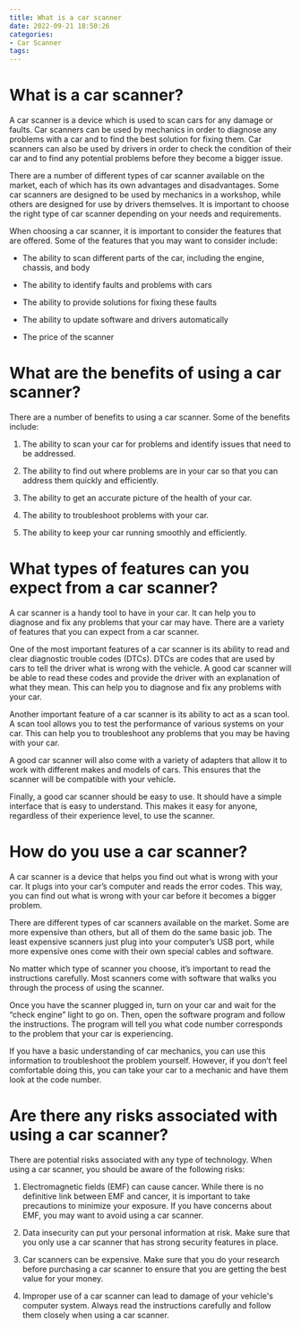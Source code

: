 ```yaml
---
title: What is a car scanner
date: 2022-09-21 18:50:26
categories:
- Car Scanner
tags:
---
```



#  What is a car scanner?

A car scanner is a device which is used to scan cars for any damage or faults. Car scanners can be used by mechanics in order to diagnose any problems with a car and to find the best solution for fixing them. Car scanners can also be used by drivers in order to check the condition of their car and to find any potential problems before they become a bigger issue.

There are a number of different types of car scanner available on the market, each of which has its own advantages and disadvantages. Some car scanners are designed to be used by mechanics in a workshop, while others are designed for use by drivers themselves. It is important to choose the right type of car scanner depending on your needs and requirements.

When choosing a car scanner, it is important to consider the features that are offered. Some of the features that you may want to consider include:

- The ability to scan different parts of the car, including the engine, chassis, and body

- The ability to identify faults and problems with cars

- The ability to provide solutions for fixing these faults

- The ability to update software and drivers automatically

- The price of the scanner

#  What are the benefits of using a car scanner?

There are a number of benefits to using a car scanner. Some of the benefits include:

1) The ability to scan your car for problems and identify issues that need to be addressed.

2) The ability to find out where problems are in your car so that you can address them quickly and efficiently.

3) The ability to get an accurate picture of the health of your car.

4) The ability to troubleshoot problems with your car.

5) The ability to keep your car running smoothly and efficiently.

#  What types of features can you expect from a car scanner?

A car scanner is a handy tool to have in your car. It can help you to diagnose and fix any problems that your car may have. There are a variety of features that you can expect from a car scanner.

One of the most important features of a car scanner is its ability to read and clear diagnostic trouble codes (DTCs). DTCs are codes that are used by cars to tell the driver what is wrong with the vehicle. A good car scanner will be able to read these codes and provide the driver with an explanation of what they mean. This can help you to diagnose and fix any problems with your car.

Another important feature of a car scanner is its ability to act as a scan tool. A scan tool allows you to test the performance of various systems on your car. This can help you to troubleshoot any problems that you may be having with your car.

A good car scanner will also come with a variety of adapters that allow it to work with different makes and models of cars. This ensures that the scanner will be compatible with your vehicle.

Finally, a good car scanner should be easy to use. It should have a simple interface that is easy to understand. This makes it easy for anyone, regardless of their experience level, to use the scanner.

#  How do you use a car scanner?

A car scanner is a device that helps you find out what is wrong with your car. It plugs into your car’s computer and reads the error codes. This way, you can find out what is wrong with your car before it becomes a bigger problem.

There are different types of car scanners available on the market. Some are more expensive than others, but all of them do the same basic job. The least expensive scanners just plug into your computer’s USB port, while more expensive ones come with their own special cables and software.

No matter which type of scanner you choose, it’s important to read the instructions carefully. Most scanners come with software that walks you through the process of using the scanner.

Once you have the scanner plugged in, turn on your car and wait for the “check engine” light to go on. Then, open the software program and follow the instructions. The program will tell you what code number corresponds to the problem that your car is experiencing.

If you have a basic understanding of car mechanics, you can use this information to troubleshoot the problem yourself. However, if you don’t feel comfortable doing this, you can take your car to a mechanic and have them look at the code number.

#  Are there any risks associated with using a car scanner?

There are potential risks associated with any type of technology. When using a car scanner, you should be aware of the following risks:

1. Electromagnetic fields (EMF) can cause cancer. While there is no definitive link between EMF and cancer, it is important to take precautions to minimize your exposure. If you have concerns about EMF, you may want to avoid using a car scanner.

2. Data insecurity can put your personal information at risk. Make sure that you only use a car scanner that has strong security features in place.

3. Car scanners can be expensive. Make sure that you do your research before purchasing a car scanner to ensure that you are getting the best value for your money.

4. Improper use of a car scanner can lead to damage of your vehicle's computer system. Always read the instructions carefully and follow them closely when using a car scanner.